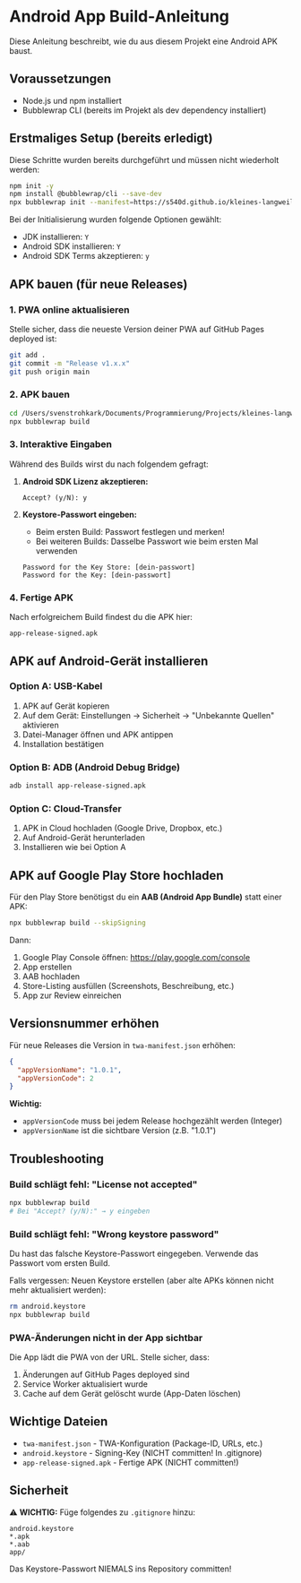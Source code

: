 # Android App Build-Anleitung

Diese Anleitung beschreibt, wie du aus diesem Projekt eine Android APK baust.

## Voraussetzungen

- Node.js und npm installiert
- Bubblewrap CLI (bereits im Projekt als dev dependency installiert)

## Erstmaliges Setup (bereits erledigt)

Diese Schritte wurden bereits durchgeführt und müssen nicht wiederholt werden:

```bash
npm init -y
npm install @bubblewrap/cli --save-dev
npx bubblewrap init --manifest=https://s540d.github.io/kleines-langweiliges-Testprojekt/manifest.json
```

Bei der Initialisierung wurden folgende Optionen gewählt:
- JDK installieren: `Y`
- Android SDK installieren: `Y`
- Android SDK Terms akzeptieren: `y`

## APK bauen (für neue Releases)

### 1. PWA online aktualisieren

Stelle sicher, dass die neueste Version deiner PWA auf GitHub Pages deployed ist:

```bash
git add .
git commit -m "Release v1.x.x"
git push origin main
```

### 2. APK bauen

```bash
cd /Users/svenstrohkark/Documents/Programmierung/Projects/kleines-langweiliges-Testprojekt
npx bubblewrap build
```

### 3. Interaktive Eingaben

Während des Builds wirst du nach folgendem gefragt:

1. **Android SDK Lizenz akzeptieren:**
   ```
   Accept? (y/N): y
   ```

2. **Keystore-Passwort eingeben:**
   - Beim ersten Build: Passwort festlegen und merken!
   - Bei weiteren Builds: Dasselbe Passwort wie beim ersten Mal verwenden

   ```
   Password for the Key Store: [dein-passwort]
   Password for the Key: [dein-passwort]
   ```

### 4. Fertige APK

Nach erfolgreichem Build findest du die APK hier:

```
app-release-signed.apk
```

## APK auf Android-Gerät installieren

### Option A: USB-Kabel

1. APK auf Gerät kopieren
2. Auf dem Gerät: Einstellungen → Sicherheit → "Unbekannte Quellen" aktivieren
3. Datei-Manager öffnen und APK antippen
4. Installation bestätigen

### Option B: ADB (Android Debug Bridge)

```bash
adb install app-release-signed.apk
```

### Option C: Cloud-Transfer

1. APK in Cloud hochladen (Google Drive, Dropbox, etc.)
2. Auf Android-Gerät herunterladen
3. Installieren wie bei Option A

## APK auf Google Play Store hochladen

Für den Play Store benötigst du ein **AAB (Android App Bundle)** statt einer APK:

```bash
npx bubblewrap build --skipSigning
```

Dann:
1. Google Play Console öffnen: https://play.google.com/console
2. App erstellen
3. AAB hochladen
4. Store-Listing ausfüllen (Screenshots, Beschreibung, etc.)
5. App zur Review einreichen

## Versionsnummer erhöhen

Für neue Releases die Version in `twa-manifest.json` erhöhen:

```json
{
  "appVersionName": "1.0.1",
  "appVersionCode": 2
}
```

**Wichtig:**
- `appVersionCode` muss bei jedem Release hochgezählt werden (Integer)
- `appVersionName` ist die sichtbare Version (z.B. "1.0.1")

## Troubleshooting

### Build schlägt fehl: "License not accepted"

```bash
npx bubblewrap build
# Bei "Accept? (y/N):" → y eingeben
```

### Build schlägt fehl: "Wrong keystore password"

Du hast das falsche Keystore-Passwort eingegeben. Verwende das Passwort vom ersten Build.

Falls vergessen: Neuen Keystore erstellen (aber alte APKs können nicht mehr aktualisiert werden):

```bash
rm android.keystore
npx bubblewrap build
```

### PWA-Änderungen nicht in der App sichtbar

Die App lädt die PWA von der URL. Stelle sicher, dass:
1. Änderungen auf GitHub Pages deployed sind
2. Service Worker aktualisiert wurde
3. Cache auf dem Gerät gelöscht wurde (App-Daten löschen)

## Wichtige Dateien

- `twa-manifest.json` - TWA-Konfiguration (Package-ID, URLs, etc.)
- `android.keystore` - Signing-Key (NICHT committen! In .gitignore)
- `app-release-signed.apk` - Fertige APK (NICHT committen!)

## Sicherheit

⚠️ **WICHTIG:** Füge folgendes zu `.gitignore` hinzu:

```
android.keystore
*.apk
*.aab
app/
```

Das Keystore-Passwort NIEMALS ins Repository committen!
